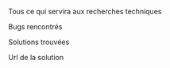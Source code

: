 Tous ce qui servira aux recherches techniques

Bugs rencontrés 

Solutions trouvées

Url de la solution